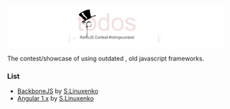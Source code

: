 [![](https://raw.githubusercontent.com/linuxenko/linuxenko.github.io/master/showcase/file/retrojs.png)](https://raw.githubusercontent.com/linuxenko/linuxenko.github.io/master/showcase/file/retrojs.png)


The contest/showcase of using outdated , old  javascript frameworks.


### List

* [BackboneJS](http://codepen.io/linuxenko/pen/bpqjve) by [S.Linuxenko](https://github.com/linuxenko)
* [Angular 1.x](http://codepen.io/linuxenko/pen/grRrdz) by [S.Linuxenko](https://github.com/linuxenko)

